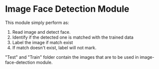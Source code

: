 # Image Face Detection Module

This module simply perform as:


1. Read image and detect face.
2. Identify if the detected one is matched with the trained data
3. Label the image if match exist
4. If match doesn't exist, label will not mark.


"Test" and "Train" folder contain the images that are to be used in image-face-detection module.
